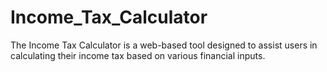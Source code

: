 # Income_Tax_Calculator
The Income Tax Calculator is a web-based tool designed to assist users in calculating their income tax based on various financial inputs.
